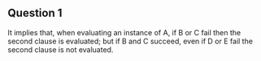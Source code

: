 ## Question 1

It implies that, when evaluating an instance of A, if B or C fail then the second clause is evaluated; but if B and C succeed, even if D or E fail the second clause is not evaluated.
